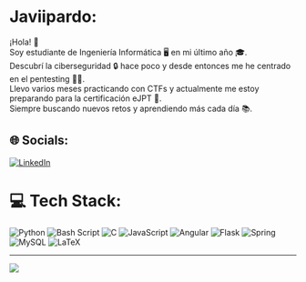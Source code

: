 # Javiipardo:
¡Hola! 👋<br>
Soy estudiante de Ingeniería Informática 🖥️ en mi último año 🎓.<br>
Descubrí la ciberseguridad 🔒 hace poco y desde entonces me he centrado en el pentesting 🕵️‍♂️.<br>
Llevo varios meses practicando con CTFs y actualmente me estoy preparando para la certificación eJPT 🎯.<br>
Siempre buscando nuevos retos y aprendiendo más cada día 📚.


## 🌐 Socials:
[![LinkedIn](https://img.shields.io/badge/LinkedIn-%230077B5.svg?logo=linkedin&logoColor=white)](https://linkedin.com/in/www.linkedin.com/in/javier-pardo-gonzalez-3b151a29a) 

# 💻 Tech Stack:
![Python](https://img.shields.io/badge/python-3670A0?style=for-the-badge&logo=python&logoColor=ffdd54)  ![Bash Script](https://img.shields.io/badge/bash_script-%23121011.svg?style=for-the-badge&logo=gnu-bash&logoColor=white) ![C](https://img.shields.io/badge/c-%2300599C.svg?style=for-the-badge&logo=c&logoColor=white) ![JavaScript](https://img.shields.io/badge/javascript-%23323330.svg?style=for-the-badge&logo=javascript&logoColor=%23F7DF1E) ![Angular](https://img.shields.io/badge/angular-%23DD0031.svg?style=for-the-badge&logo=angular&logoColor=white) ![Flask](https://img.shields.io/badge/flask-%23000.svg?style=for-the-badge&logo=flask&logoColor=white) ![Spring](https://img.shields.io/badge/spring-%236DB33F.svg?style=for-the-badge&logo=spring&logoColor=white) ![MySQL](https://img.shields.io/badge/mysql-4479A1.svg?style=for-the-badge&logo=mysql&logoColor=white) ![LaTeX](https://img.shields.io/badge/latex-%23008080.svg?style=for-the-badge&logo=latex&logoColor=white)

---
[![](https://visitcount.itsvg.in/api?id=javiipardo&icon=0&color=0)](https://visitcount.itsvg.in)

<!-- Proudly created with GPRM ( https://gprm.itsvg.in ) -->
